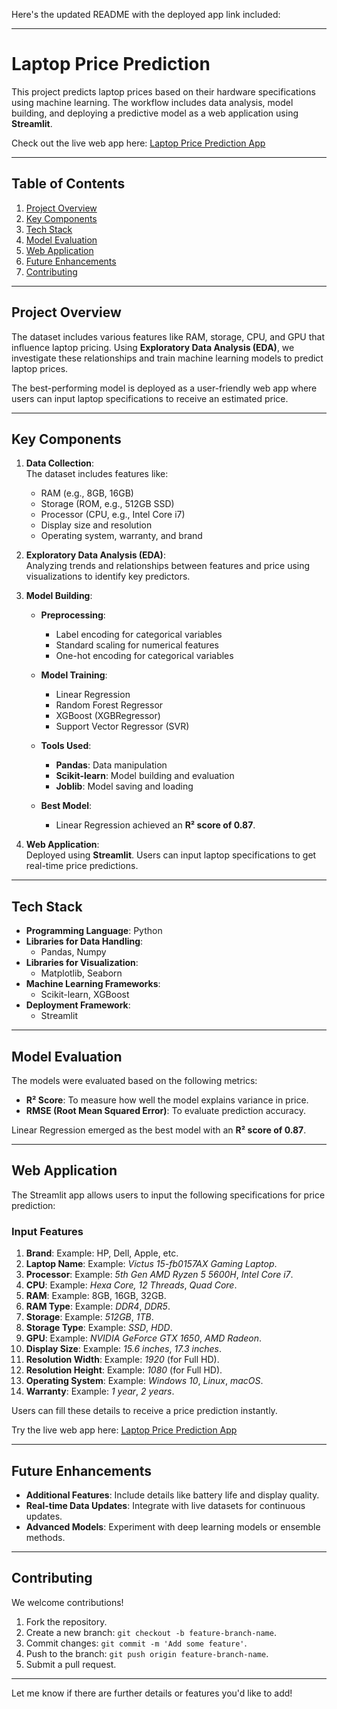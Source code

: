 Here's the updated README with the deployed app link included:  

---

# Laptop Price Prediction  

This project predicts laptop prices based on their hardware specifications using machine learning. The workflow includes data analysis, model building, and deploying a predictive model as a web application using **Streamlit**.  

Check out the live web app here: [Laptop Price Prediction App](https://predict-laptop-price-swayam11.streamlit.app/)  

---

## Table of Contents  
1. [Project Overview](#project-overview)  
2. [Key Components](#key-components)  
3. [Tech Stack](#tech-stack)  
4. [Model Evaluation](#model-evaluation)  
5. [Web Application](#web-application)  
6. [Future Enhancements](#future-enhancements)  
7. [Contributing](#contributing)  

---

## Project Overview  

The dataset includes various features like RAM, storage, CPU, and GPU that influence laptop pricing. Using **Exploratory Data Analysis (EDA)**, we investigate these relationships and train machine learning models to predict laptop prices.  

The best-performing model is deployed as a user-friendly web app where users can input laptop specifications to receive an estimated price.  

---

## Key Components  

1. **Data Collection**:  
   The dataset includes features like:  
   - RAM (e.g., 8GB, 16GB)  
   - Storage (ROM, e.g., 512GB SSD)  
   - Processor (CPU, e.g., Intel Core i7)  
   - Display size and resolution  
   - Operating system, warranty, and brand  

2. **Exploratory Data Analysis (EDA)**:  
   Analyzing trends and relationships between features and price using visualizations to identify key predictors.  

3. **Model Building**:  
   - **Preprocessing**:  
     - Label encoding for categorical variables  
     - Standard scaling for numerical features  
     - One-hot encoding for categorical variables  

   - **Model Training**:  
     - Linear Regression  
     - Random Forest Regressor  
     - XGBoost (XGBRegressor)  
     - Support Vector Regressor (SVR)  

   - **Tools Used**:  
     - **Pandas**: Data manipulation  
     - **Scikit-learn**: Model building and evaluation  
     - **Joblib**: Model saving and loading  

   - **Best Model**:  
     - Linear Regression achieved an **R² score of 0.87**.  

4. **Web Application**:  
   Deployed using **Streamlit**. Users can input laptop specifications to get real-time price predictions.  

---

## Tech Stack  

- **Programming Language**: Python  
- **Libraries for Data Handling**:  
  - Pandas, Numpy  
- **Libraries for Visualization**:  
  - Matplotlib, Seaborn  
- **Machine Learning Frameworks**:  
  - Scikit-learn, XGBoost  
- **Deployment Framework**:  
  - Streamlit  

---

## Model Evaluation  

The models were evaluated based on the following metrics:  
- **R² Score**: To measure how well the model explains variance in price.  
- **RMSE (Root Mean Squared Error)**: To evaluate prediction accuracy.  

Linear Regression emerged as the best model with an **R² score of 0.87**.  

---

## Web Application  

The Streamlit app allows users to input the following specifications for price prediction:  

### Input Features  
1. **Brand**: Example: HP, Dell, Apple, etc.  
2. **Laptop Name**: Example: *Victus 15-fb0157AX Gaming Laptop*.  
3. **Processor**: Example: *5th Gen AMD Ryzen 5 5600H*, *Intel Core i7*.  
4. **CPU**: Example: *Hexa Core, 12 Threads*, *Quad Core*.  
5. **RAM**: Example: 8GB, 16GB, 32GB.  
6. **RAM Type**: Example: *DDR4*, *DDR5*.  
7. **Storage**: Example: *512GB*, *1TB*.  
8. **Storage Type**: Example: *SSD*, *HDD*.  
9. **GPU**: Example: *NVIDIA GeForce GTX 1650*, *AMD Radeon*.  
10. **Display Size**: Example: *15.6 inches*, *17.3 inches*.  
11. **Resolution Width**: Example: *1920* (for Full HD).  
12. **Resolution Height**: Example: *1080* (for Full HD).  
13. **Operating System**: Example: *Windows 10*, *Linux*, *macOS*.  
14. **Warranty**: Example: *1 year*, *2 years*.  

Users can fill these details to receive a price prediction instantly.  

Try the live web app here: [Laptop Price Prediction App](https://predict-laptop-price-swayam11.streamlit.app/)  

---

## Future Enhancements  

- **Additional Features**: Include details like battery life and display quality.  
- **Real-time Data Updates**: Integrate with live datasets for continuous updates.  
- **Advanced Models**: Experiment with deep learning models or ensemble methods.  

---

## Contributing  

We welcome contributions!  
1. Fork the repository.  
2. Create a new branch: `git checkout -b feature-branch-name`.  
3. Commit changes: `git commit -m 'Add some feature'`.  
4. Push to the branch: `git push origin feature-branch-name`.  
5. Submit a pull request.  

--- 

Let me know if there are further details or features you'd like to add!
